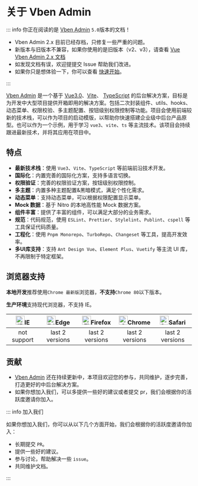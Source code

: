 # 关于 Vben Admin

::: info 你正在阅读的是 [Vben Admin](https://github.com/vbenjs/vue-vben-admin) `5.0`版本的文档！

- Vben Admin 2.x 目前已经存档，只修复一些严重的问题。
- 新版本与旧版本不兼容，如果你使用的是旧版本（v2、v3），请查看 [Vue Vben Admin 2.x 文档](https://doc.vvbin.cn)
- 如发现文档有误，欢迎提提交 Issue 帮助我们改进。
- 如果你只是想体验一下，你可以查看 [快速开始](./quick-start.md)。

:::

[Vben Admin](https://github.com/vbenjs/vue-vben-admin) 是一个基于 [Vue3.0](https://github.com/vuejs/core)、[Vite](https://github.com/vitejs/vite)、 [TypeScript](https://www.typescriptlang.org/) 的后台解决方案，目标是为开发中大型项目提供开箱即用的解决方案。包括二次封装组件、utils、hooks、动态菜单、权限校验、多主题配置、按钮级别权限控制等功能。项目会使用前端较新的技术栈，可以作为项目的启动模版，以帮助你快速搭建企业级中后台产品原型。也可以作为一个示例，用于学习 `vue3`、`vite`、`ts` 等主流技术。该项目会持续跟进最新技术，并将其应用在项目中。

## 特点

- **最新技术栈**：使用 `Vue3`、`Vite`、`TypeScript` 等前端前沿技术开发。
- **国际化**：内置完善的国际化方案，支持多语言切换。
- **权限验证**：完善的权限验证方案，按钮级别权限控制。
- **多主题**：内置多种主题配置&黑暗模式，满足个性化需求。
- **动态菜单**：支持动态菜单，可以根据权限配置显示菜单。
- **Mock 数据**：基于 Nitro 的本地高性能 Mock 数据方案。
- **组件丰富**：提供了丰富的组件，可以满足大部分的业务需求。
- **规范**：代码规范，使用 `ESLint`、`Prettier`、`Stylelint`、`Publint`、`cspell` 等工具保证代码质量。
- **工程化**：使用 `Pnpm Monorepo`、`TurboRepo`、`Changeset` 等工具，提高开发效率。
- **多UI库支持**：支持 `Ant Design Vue`、`Element Plus`、`Vuetify` 等主流 UI 库，不再限制于特定框架。

## 浏览器支持

**本地开发**推荐使用`Chrome 最新版`浏览器，**不支持**`Chrome 80`以下版本。

**生产环境**支持现代浏览器，不支持 IE。

| [<img src="https://raw.githubusercontent.com/alrra/browser-logos/master/src/archive/internet-explorer_9-11/internet-explorer_9-11_48x48.png" alt="IE" width="24px" height="24px"  />](http://godban.github.io/browsers-support-badges/)IE | [<img src="https://raw.githubusercontent.com/alrra/browser-logos/master/src/edge/edge_48x48.png" alt=" Edge" width="24px" height="24px" />](http://godban.github.io/browsers-support-badges/)Edge | [<img src="https://raw.githubusercontent.com/alrra/browser-logos/master/src/firefox/firefox_48x48.png" alt="Firefox" width="24px" height="24px" />](http://godban.github.io/browsers-support-badges/)Firefox | [<img src="https://raw.githubusercontent.com/alrra/browser-logos/master/src/chrome/chrome_48x48.png" alt="Chrome" width="24px" height="24px" />](http://godban.github.io/browsers-support-badges/)Chrome | [<img src="https://raw.githubusercontent.com/alrra/browser-logos/master/src/safari/safari_48x48.png" alt="Safari" width="24px" height="24px" />](http://godban.github.io/browsers-support-badges/)Safari |
| :-: | :-: | :-: | :-: | :-: |
| not support | last 2 versions | last 2 versions | last 2 versions | last 2 versions |

## 贡献

- [Vben Admin](https://github.com/vbenjs/vue-vben-admin) 还在持续更新中，本项目欢迎您的参与，共同维护，逐步完善，打造更好的中后台解决方案。
- 如果你想加入我们，可以多提供一些好的建议或者提交 pr，我们会根据你的活跃度邀请你加入。

::: info 加入我们

如果你想加入我们，你可以从以下几个方面开始，我们会根据你的活跃度邀请你加入：

- 长期提交 `PR`。
- 提供一些好的建议。
- 参与讨论，帮助解决一些 `issue`。
- 共同维护文档。

:::
